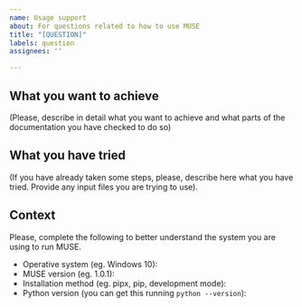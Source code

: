 ```yaml
---
name: Usage support
about: For questions related to how to use MUSE
title: "[QUESTION]"
labels: question
assignees: ''

---
```


## What you want to achieve

(Please, describe in detail what you want to achieve and what parts of the documentation you have checked to do so)


## What you have tried

(If you have already taken some steps, please, describe here what you have tried. Provide any input files you are trying to use).


## Context

Please, complete the following to better understand the system you are using to run MUSE.

- Operative system (eg. Windows 10):
- MUSE version (eg. 1.0.1):
- Installation method (eg. pipx, pip, development mode):
- Python version (you can get this running `python --version`):
